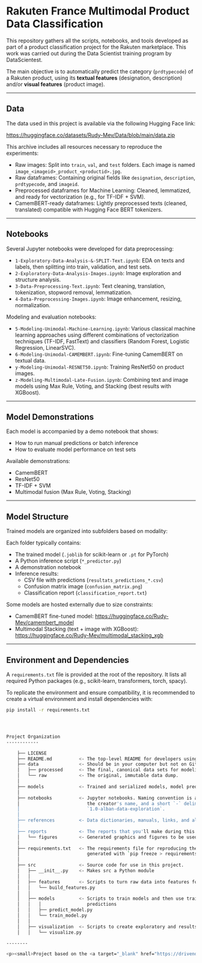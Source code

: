 Rakuten France Multimodal Product Data Classification
==============================

This repository gathers all the scripts, notebooks, and tools developed as part of a product classification project for the Rakuten marketplace. This work was carried out during the Data Scientist training program by DataScientest.

The main objective is to automatically predict the category (`prdtypecode`) of a Rakuten product, using its **textual features** (designation, description) and/or **visual features** (product image).

---

## Data

The data used in this project is available via the following Hugging Face link:

https://huggingface.co/datasets/Rudy-Mev/Data/blob/main/data.zip

This archive includes all resources necessary to reproduce the experiments:

- Raw images: Split into `train`, `val`, and `test` folders. Each image is named `image_<imageid>_product_<productid>.jpg`.
- Raw dataframes: Containing original fields like `designation`, `description`, `prdtypecode`, and `imageid`.
- Preprocessed dataframes for Machine Learning: Cleaned, lemmatized, and ready for vectorization (e.g., for TF-IDF + SVM).
- CamemBERT-ready dataframes: Lightly preprocessed texts (cleaned, translated) compatible with Hugging Face BERT tokenizers.

---

## Notebooks

Several Jupyter notebooks were developed for data preprocessing:

- `1-Exploratory-Data-Analysis-&-SPLIT-Text.ipynb`: EDA on texts and labels, then splitting into train, validation, and test sets.
- `2-Exploratory-Data-Analysis-Images.ipynb`: Image exploration and structure analysis.
- `3-Data-Preprocessing-Text.ipynb`: Text cleaning, translation, tokenization, stopword removal, lemmatization.
- `4-Data-Preprocessing-Images.ipynb`: Image enhancement, resizing, normalization.

Modeling and evaluation notebooks:

- `5-Modeling-Unimodal-Machine-Learning.ipynb`: Various classical machine learning approaches using different combinations of vectorization techniques (TF-IDF, FastText) and classifiers (Random Forest, Logistic Regression, LinearSVC).
- `6-Modeling-Unimodal-CAMEMBERT.ipynb`: Fine-tuning CamemBERT on textual data.
- `y-Modeling-Unimodal-RESNET50.ipynb`: Training ResNet50 on product images.
- `z-Modeling-Multimodal-Late-Fusion.ipynb`: Combining text and image models using Max Rule, Voting, and Stacking (best results with XGBoost).

---

## Model Demonstrations

Each model is accompanied by a demo notebook that shows:

- How to run manual predictions or batch inference
- How to evaluate model performance on test sets

Available demonstrations:
- CamemBERT
- ResNet50
- TF-IDF + SVM
- Multimodal fusion (Max Rule, Voting, Stacking)

---

## Model Structure

Trained models are organized into subfolders based on modality:

Each folder typically contains:

- The trained model (`.joblib` for scikit-learn or `.pt` for PyTorch)
- A Python inference script (`*_predictor.py`)
- A demonstration notebook
- Inference results:
  - CSV file with predictions (`resultats_predictions_*.csv`)
  - Confusion matrix image (`confusion_matrix.png`)
  - Classification report (`classification_report.txt`)

Some models are hosted externally due to size constraints:

- CamemBERT fine-tuned model: https://huggingface.co/Rudy-Mev/camembert_model
- Multimodal Stacking (text + image with XGBoost): https://huggingface.co/Rudy-Mev/multimodal_stacking_xgb

---

## Environment and Dependencies

A `requirements.txt` file is provided at the root of the repository. It lists all required Python packages (e.g., scikit-learn, transformers, torch, spacy).

To replicate the environment and ensure compatibility, it is recommended to create a virtual environment and install dependencies with:

```bash
pip install -r requirements.txt




Project Organization
------------

    ├── LICENSE
    ├── README.md          <- The top-level README for developers using this project.
    ├── data               <- Should be in your computer but not on Github (only in .gitignore)
    │   ├── processed      <- The final, canonical data sets for modeling.
    │   └── raw            <- The original, immutable data dump.
    │
    ├── models             <- Trained and serialized models, model predictions, or model summaries
    │
    ├── notebooks          <- Jupyter notebooks. Naming convention is a number (for ordering),
    │                         the creator's name, and a short `-` delimited description, e.g.
    │                         `1.0-alban-data-exploration`.
    │
    ├── references         <- Data dictionaries, manuals, links, and all other explanatory materials.
    │
    ├── reports            <- The reports that you'll make during this project as PDF
    │   └── figures        <- Generated graphics and figures to be used in reporting
    │
    ├── requirements.txt   <- The requirements file for reproducing the analysis environment, e.g.
    │                         generated with `pip freeze > requirements.txt`
    │
    ├── src                <- Source code for use in this project.
    │   ├── __init__.py    <- Makes src a Python module
    │   │
    │   ├── features       <- Scripts to turn raw data into features for modeling
    │   │   └── build_features.py
    │   │
    │   ├── models         <- Scripts to train models and then use trained models to make
    │   │   │                 predictions
    │   │   ├── predict_model.py
    │   │   └── train_model.py
    │   │
    │   ├── visualization  <- Scripts to create exploratory and results oriented visualizations
    │   │   └── visualize.py

--------

<p><small>Project based on the <a target="_blank" href="https://drivendata.github.io/cookiecutter-data-science/">cookiecutter data science project template</a>. #cookiecutterdatascience</small></p>
